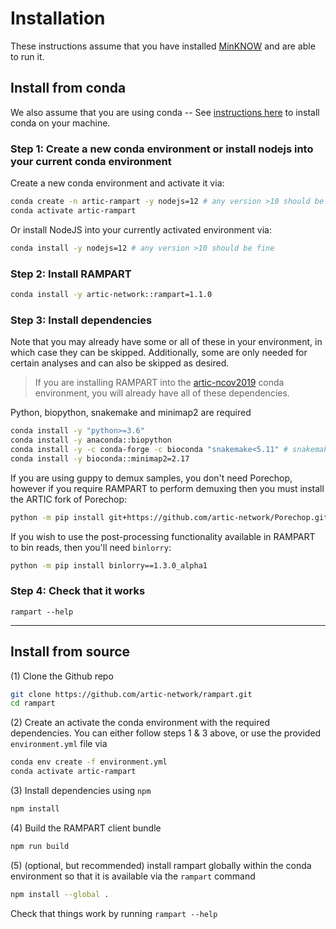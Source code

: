 # Installation


These instructions assume that you have installed [MinKNOW](https://community.nanoporetech.com/downloads) and are able to run it.


## Install from conda

We also assume that you are using conda -- See [instructions here](https://conda.io/projects/conda/en/latest/user-guide/install/index.html) to install conda on your machine.

### Step 1: Create a new conda environment or install nodejs into your current conda environment

Create a new conda environment and activate it via:

```bash
conda create -n artic-rampart -y nodejs=12 # any version >10 should be fine
conda activate artic-rampart
```

Or install NodeJS into your currently activated environment via:

```bash
conda install -y nodejs=12 # any version >10 should be fine
```

### Step 2: Install RAMPART

```bash
conda install -y artic-network::rampart=1.1.0
```

### Step 3: Install dependencies

Note that you may already have some or all of these in your environment, in which case they can be skipped.
Additionally, some are only needed for certain analyses and can also be skipped as desired.

> If you are installing RAMPART into the [artic-ncov2019](https://github.com/artic-network/artic-ncov2019) conda environment, you will already have all of these dependencies.


Python, biopython, snakemake and minimap2 are required

```bash
conda install -y "python>=3.6"
conda install -y anaconda::biopython 
conda install -y -c conda-forge -c bioconda "snakemake<5.11" # snakemake 5.11 will not work currently
conda install -y bioconda::minimap2=2.17
```

If you are using guppy to demux samples, you don't need Porechop,
however if you require RAMPART to perform demuxing then you must install the ARTIC fork of Porechop:

```bash
python -m pip install git+https://github.com/artic-network/Porechop.git@v0.3.2pre
```

If you wish to use the post-processing functionality available in RAMPART to bin reads, then you'll need `binlorry`:

```bash
python -m pip install binlorry==1.3.0_alpha1
```

### Step 4: Check that it works

```
rampart --help
```

---

## Install from source

(1) Clone the Github repo 

```bash
git clone https://github.com/artic-network/rampart.git
cd rampart
```

(2) Create an activate the conda environment with the required dependencies.
You can either follow steps 1 & 3 above, or use the provided `environment.yml` file via

```bash
conda env create -f environment.yml
conda activate artic-rampart
```

(3) Install dependencies using `npm`

```bash
npm install
```

(4) Build the RAMPART client bundle

```bash
npm run build
```

(5) (optional, but recommended) install rampart globally within the conda environment
so that it is available via the `rampart` command

```bash
npm install --global .
```

Check that things work by running `rampart --help`

